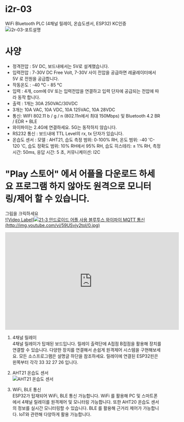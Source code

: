 # i2r-03
WiFi Bluetooth PLC (4채널 릴레이, 온습도센서, ESP32) KC인증
![i2r-03-포트설명](https://github.com/kdi6033/i2r-03/assets/37902752/a6df72d2-0707-48f0-93b9-484a90149bba)
# 사양
- 정격전압 : 5V DC, 보드내에서는 5V로 설계했습니다.  
- 입력전압 : 7-30V DC Free Volt, 7-30V 사이 전압을 공급하면 레귤레이터에서 5V 로 전원을 공급합니다.  
- 작동온도 : -40 ℃ - 85 ℃  
- 입력 : 4개, com에 0V 또는 입력전압을 연결하고 입력 단자에 공급되는 전압에 따라 동작 합니다.  
- 출력 : 1개는 30A 250VAC/30VDC  
- 3개는 10A VAC, 10A VDC, 10A 125VAC, 10A 28VDC  
- 통신: WIFI 802.11 b / g / n (802.11n에서 최대 150Mbps) 및 Bluetooth 4.2 BR / EDR + BLE  
- 와이파이는 2.4G에 연결하세요. 5G는 동작하지 않습니다.  
- RS232 통신 : 보드내에 TTL Level의 rx, tx 단자가 있습니다.  
- 온습도 센서 : 모델 : AHT21, 습도 측정 범위: 0-100% RH, 온도 범위: -40 'C-120 'C, 습도 정확도 범위: 10% RH에서 95% RH, 습도 히스테리: ± 1% RH, 측정 시간: 50ms, 응답 시간: 5 초, 커뮤니케이션: I2C

# "Play 스토어" 에서 어플을 다운로드 하세요 프로그램 하지 않아도 원격으로 모니터링/제어 할 수 있습니다.  
그림을 크릭하세요  
[![Video Label]![21-3 안드로이드 어플 사용 블루투스 와이파이 MQTT 통신](https://github.com/kdi6033/i2r-03/assets/37902752/4d97b216-06a0-4601-bed9-37c0e841eae0)
(http://img.youtube.com/vi/59USvjy2toI/0.jpg)](https://youtu.be/FT0muFM24xc)
   
<iframe width="560" height="315" src="https://youtu.be/FT0muFM24xc" frameborder="0" allowfullscreen></iframe>

1) 4채널 릴레이  
4채널 릴레이가 탑재된 보드입니다. 릴레이 출력단에 A접점 B접점을 활용해 장치를 연결할 수 있습니다.
다양한 장치를 연결해서 손쉽게 원격제어 시스템을 구현해보세요. 모든 소스프로그램은 설명글 하단을 참조하세요.
릴레이에 연결된 ESP32핀은 왼쪽부터 각각 33 32 27 26 입니다.

2) AHT21 온습도 센서  
   ![AHT21 온습도 센서](https://github.com/kdi6033/i2r-03/assets/37902752/50d9bb01-52b8-4f5f-91c6-f7fc9e98609e)
3) WiFi, BLE 통신  
ESP32가 탑재되어 WiFi, BLE 통신 가능합니다. WiFi 를 활용해 PC 및 스마트폰에서 4채널 릴레이를
원격제어 및 모니터링 가능합니다. 또한 AHT20 온습도 센서의 정보를 실시간 모니터링할 수 있습니다.
BLE 를 활용해 근거리 제어가 가능합니다. IoT와 관련해 다양하게 활용 가능합니다.
